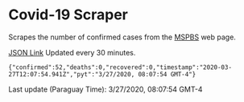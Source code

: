 # Covid-19 Scraper

Scrapes the number of confirmed cases from the [MSPBS](https://www.mspbs.gov.py/covid-19.php) web page.

[JSON Link](https://jmayalag.github.io/covid19-scrape/cases.json)
Updated every 30 minutes.
```
{"confirmed":52,"deaths":0,"recovered":0,"timestamp":"2020-03-27T12:07:54.941Z","pyt":"3/27/2020, 08:07:54 GMT-4"}
```
Last update (Paraguay Time): 3/27/2020, 08:07:54 GMT-4